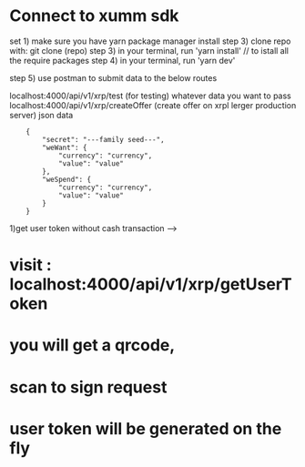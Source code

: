 # Connect to xumm sdk

set 1) make sure you have yarn package manager install 
step 3) clone repo with: git clone (repo)
step 3) in your terminal, run 'yarn install'  // to istall all the require packages 
step 4) in your terminal, run 'yarn dev' 


step 5) use postman to submit data to the below routes

localhost:4000/api/v1/xrp/test     (for testing)
        whatever data you want to pass
localhost:4000/api/v1/xrp/createOffer     (create offer on xrpl lerger production server)
        json data

        {
            "secret": "---family seed---",
            "weWant": {
                "currency": "currency",
                "value": "value"
            },
            "weSpend": {
                "currency": "currency",
                "value": "value"
            }
        }


1)get user token without cash transaction  -->
# visit : localhost:4000/api/v1/xrp/getUserToken
# you will get a qrcode,
# scan to sign request 
# user token will be generated on the fly